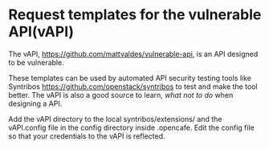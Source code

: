 # Request templates for the vulnerable API(vAPI)

The vAPI, https://github.com/mattvaldes/vulnerable-api, is an API designed to be vulnerable.

These templates can be used by automated API security testing tools like Syntribos https://github.com/openstack/syntribos to test and make the tool better.
The vAPI is also a good source to learn, *what not to do* when designing a API.

Add the vAPI directory to  the local syntribos/extensions/ and the vAPI.config file in the config directory inside .opencafe. 
Edit the config file so that your credentials to the vAPI is reflected.
